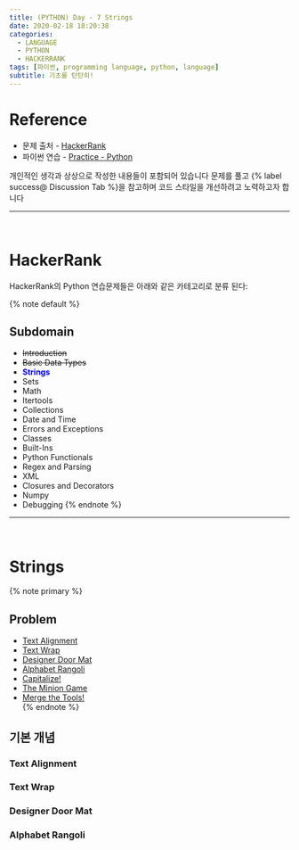 ```yaml
---
title: (PYTHON) Day - 7 Strings
date: 2020-02-18 18:20:38
categories:
  - LANGUAGE
  - PYTHON
  - HACKERRANK
tags: [파이썬, programming language, python, language]
subtitle: 기초를 탄탄히!
---
```


# Reference

- 문제 출처 - [HackerRank](https://www.hackerrank.com/dashboard)
- 파이썬 연습 - [Practice - Python](https://www.hackerrank.com/domains/python?filters%5Bstatus%5D%5B%5D=unsolved&badge_type=python)

개인적인 생각과 상상으로 작성한 내용들이 포함되어 있습니다
문제를 풀고 {% label success@ Discussion Tab %}을 참고하며 코드 스타일을 개선하려고 노력하고자 합니다

------
</br>

# HackerRank

HackerRank의 Python 연습문제들은 아래와 같은 카테고리로 분류 된다:

{% note default %}
  ## Subdomain

  - ~~Introduction~~
  - ~~Basic Data Types~~
  - <strong style="color:blue">Strings</strong>
  - Sets
  - Math
  - Itertools
  - Collections
  - Date and Time
  - Errors and Exceptions
  - Classes
  - Built-Ins
  - Python Functionals
  - Regex and Parsing
  - XML
  - Closures and Decorators
  - Numpy
  - Debugging
{% endnote %}

------
</br>

# Strings

{% note primary %}
  ## Problem

  - [Text Alignment](#Text-Alignment)
  - [Text Wrap](#Text-Wrap)
  - [Designer Door Mat](#Designer-Door-Mat)
  - [Alphabet Rangoli](#Alphabet-Rangoli)  
  - [Capitalize!](#Capitalize!)
  - [The Minion Game](#The-Minion-Game)
  - [Merge the Tools!](#Merge-the-Tools!)   
{% endnote %}

## 기본 개념

### Text Alignment

### Text Wrap

### Designer Door Mat

### Alphabet Rangoli
